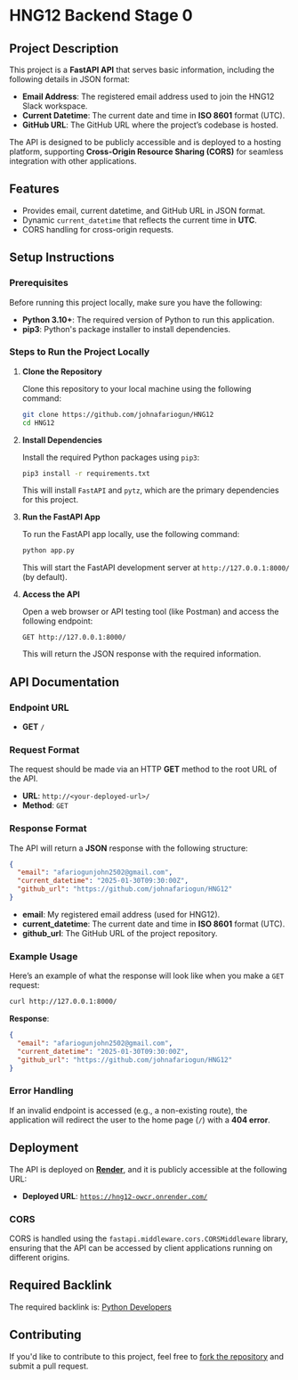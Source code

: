 # HNG12 Backend Stage 0

## Project Description

This project is a **FastAPI API** that serves basic information, including the following details in JSON format:

- **Email Address**: The registered email address used to join the HNG12 Slack workspace.
- **Current Datetime**: The current date and time in **ISO 8601** format (UTC).
- **GitHub URL**: The GitHub URL where the project’s codebase is hosted.

The API is designed to be publicly accessible and is deployed to a hosting platform, supporting **Cross-Origin Resource Sharing (CORS)** for seamless integration with other applications.

## Features

- Provides email, current datetime, and GitHub URL in JSON format.
- Dynamic `current_datetime` that reflects the current time in **UTC**.
- CORS handling for cross-origin requests.

## Setup Instructions

### Prerequisites

Before running this project locally, make sure you have the following:

- **Python 3.10+**: The required version of Python to run this application.
- **pip3**: Python's package installer to install dependencies.
  
### Steps to Run the Project Locally

1. **Clone the Repository**

   Clone this repository to your local machine using the following command:

   ```bash
   git clone https://github.com/johnafariogun/HNG12
   cd HNG12
   ```

2. **Install Dependencies**

   Install the required Python packages using `pip3`:

   ```bash
   pip3 install -r requirements.txt
   ```

   This will install `FastAPI` and `pytz`, which are the primary dependencies for this project.

3. **Run the FastAPI App**

   To run the FastAPI app locally, use the following command:

   ```bash
   python app.py
   ```

   This will start the FastAPI development server at `http://127.0.0.1:8000/` (by default).

4. **Access the API**

   Open a web browser or API testing tool (like Postman) and access the following endpoint:

   ```
   GET http://127.0.0.1:8000/
   ```

   This will return the JSON response with the required information.

## API Documentation

### Endpoint URL

- **GET** `/`

### Request Format

The request should be made via an HTTP **GET** method to the root URL of the API.

- **URL**: `http://<your-deployed-url>/`
- **Method**: `GET`

### Response Format

The API will return a **JSON** response with the following structure:

```json
{
  "email": "afariogunjohn2502@gmail.com",
  "current_datetime": "2025-01-30T09:30:00Z",
  "github_url": "https://github.com/johnafariogun/HNG12"
}
```

- **email**: My registered email address (used for HNG12).
- **current_datetime**: The current date and time in **ISO 8601** format (UTC).
- **github_url**: The GitHub URL of the project repository.

### Example Usage

Here’s an example of what the response will look like when you make a `GET` request:

```bash
curl http://127.0.0.1:8000/
```

**Response**:
```json
{
  "email": "afariogunjohn2502@gmail.com",
  "current_datetime": "2025-01-30T09:30:00Z",
  "github_url": "https://github.com/johnafariogun/HNG12"
}
```

### Error Handling

If an invalid endpoint is accessed (e.g., a non-existing route), the application will redirect the user to the home page (`/`) with a **404 error**.

## Deployment

The API is deployed on **[Render](https://render.com/)**, and it is publicly accessible at the following URL:

- **Deployed URL**: <a href="https://hng12-owcr.onrender.com/">`https://hng12-owcr.onrender.com/`</a>

### CORS

CORS is handled using the `fastapi.middleware.cors.CORSMiddleware` library, ensuring that the API can be accessed by client applications running on different origins.

## Required Backlink

The required backlink is: <a  href="https://hng.tech/hire/python-developers">Python Developers</a>

## Contributing

If you'd like to contribute to this project, feel free to <a href="https://github.com/johnafariogun/HNG12/fork">fork the repository</a> and submit a pull request. <!-- For more detailed information, check out the [contributing guidelines](CONTRIBUTING.md). -->

<!-- 
## License

This project is licensed under the MIT License. -->
